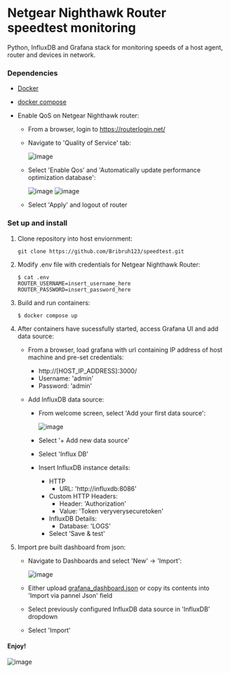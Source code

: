 # Netgear Nighthawk Router speedtest monitoring

Python, InfluxDB and Grafana stack for monitoring speeds of a host agent, router and devices in network. 

### Dependencies

- [Docker](https://docs.docker.com/engine/install/)

- [docker compose](https://docs.docker.com/compose/install/linux/)

- Enable QoS on Netgear Nighthawk router:
   - From a browser, login to https://routerlogin.net/
   - Navigate to 'Quality of Service' tab:
 
      ![image](https://github.com/Bribruh123/speedtest/assets/87781032/1db24253-bf86-42d2-b1e1-688e867fe106)

   - Select 'Enable Qos' and 'Automatically update performance optimization database':

     ![image](https://github.com/Bribruh123/speedtest/assets/87781032/21600324-26a9-4977-8352-b7df3858851b)
     ![image](https://github.com/Bribruh123/speedtest/assets/87781032/93769bd1-0d51-4b15-871e-bfd597a63c06)

   - Select 'Apply' and logout of router



### Set up and install

1) Clone repository into host enviornment:

   ```
   git clone https://github.com/Bribruh123/speedtest.git
   ```

3) Modify .env file with credentials for Netgear Nighthawk Router:

   ```
   $ cat .env
   ROUTER_USERNAME=insert_username_here
   ROUTER_PASSWORD=insert_password_here
   ```

4) Build and run containers:
   ```
   $ docker compose up
   ```

5) After containers have sucessfully started, access Grafana UI and add data source:

   - From a browser, load grafana with url containing IP address of host machine and pre-set credentials:

     - http://[HOST_IP_ADDRESS]:3000/
     - Username: 'admin'
     - Password: 'admin'

   - Add InfluxDB data source:
     - From welcome screen, select 'Add your first data source':
    
       ![image](https://github.com/Bribruh123/speedtest/assets/87781032/6262db74-ac7b-46c3-919a-c1c455f80915)


     - Select '+ Add new data source'
     - Select 'Influx DB'
     - Insert InfluxDB instance details:
       - HTTP
         - URL: 'http://influxdb:8086'
       - Custom HTTP Headers:
         - Header: 'Authorization'
         - Value: 'Token veryverysecuretoken'
       - InfluxDB Details:
         - Database: 'LOGS'
       - Select 'Save & test'
6) Import pre built dashboard from json:
   - Navigate to Dashboards and select 'New' -> 'Import':
  
     ![image](https://github.com/Bribruh123/speedtest/assets/87781032/92626276-aab5-40fc-a753-cae308f62019)


   - Either upload [grafana_dashboard.json](https://github.com/Bribruh123/speedtest/blob/master/grafana_dashboard.json) or copy its contents into 'Import via pannel Json' field
   - Select previously configured InfluxDB data source in 'InfluxDB' dropdown
   - Select 'Import'

#### Enjoy!

![image](https://github.com/Bribruh123/speedtest/assets/87781032/3595edac-eec5-4bb3-a2ae-1827a84373f4)

